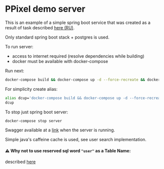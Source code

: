 # PPixel demo server

This is an example of a simple spring boot service that was created as a result of task described [here (RU)](./TASK_RU.md).

Only standard spring boot stack + postgres is used.

To run server: 
 - access to internet required (resolve dependencies while building)
 - docker must be available with docker-compose

Run next:
```bash
docker-compose build && docker-compose up -d --force-recreate && docker-compose logs -f server
```

For simplicity create alias:
```bash
alias dcup='docker-compose build && docker-compose up -d --force-recreate && docker-compose logs -f server'
dcup
```

To stop just spring boot server:
```bash
docker-compose stop server
```

Swagger available at a [link](http://localhost:8080/swagger-ui/index.html) when the server is running.

Simple java's caffeine cache is used, see user search implementation.


#### ⚠️ Why not to use reserved sql word `"user"` as a Table Name:

described [here](./USER_TABLE.md)
